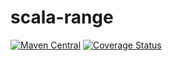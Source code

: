 # scala-range
[![Maven Central](https://maven-badges.herokuapp.com/maven-central/com.github.andyglow/scalax-range_2.12/badge.svg)](https://maven-badges.herokuapp.com/maven-central/com.github.andyglow/scalax-range_2.12)
[![Coverage Status](https://coveralls.io/repos/github/andyglow/scala-range/badge.svg?branch=master)](https://coveralls.io/github/andyglow/scala-range?branch=master)